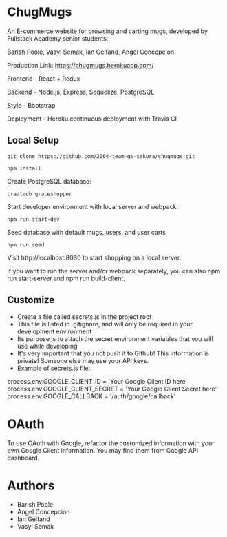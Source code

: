 # ChugMugs

An E-commerce website for browsing and carting mugs, developed by Fullstack Academy senior students:

Barish Poole, Vasyl Semak, Ian Gelfand, Angel Concepcion

Production Link: https://chugmugs.herokuapp.com/

Frontend - React + Redux

Backend - Node.js, Express, Sequelize, PostgreSQL

Style - Bootstrap

Deployment - Heroku continuous deployment with Travis CI

## Local Setup

```
git clone https://github.com/2004-team-gs-sakura/chugmugs.git
```
```
npm install
```

Create PostgreSQL database:
```
createdb graceshopper
```

Start developer environment with local server and webpack:
```
npm run start-dev
```

Seed database with default mugs, users, and user carts
```
npm run seed
```

Visit http://localhost:8080 to start shopping on a local server.

If you want to run the server and/or webpack separately, you can also npm run start-server and npm run build-client.

## Customize

* Create a file called secrets.js in the project root
* This file is listed in .gitignore, and will only be required in your development environment
* Its purpose is to attach the secret environment variables that you will use while developing
* It's very important that you not push it to Github! This information is private! Someone else may use your API keys.
* Example of secrets.js file:

process.env.GOOGLE_CLIENT_ID = 'Your Google Client ID here'
process.env.GOOGLE_CLIENT_SECRET = 'Your Google Client Secret here'
process.env.GOOGLE_CALLBACK = '/auth/google/callback'

# OAuth

To use OAuth with Google, refactor the customized information with your own Google Client information. You may find them from Google API dashboard.

# Authors

* Barish Poole
* Angel Concepcion
* Ian Gelfand
* Vasyl Semak
